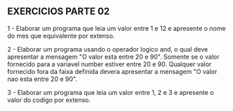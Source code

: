 ## EXERCICIOS PARTE 02

1 - Elaborar um programa que leia um valor entre 1 e 12 e apresente o nome do mes que equivalente por extenso.

2 - Elaborar um programa usando o operador logico and, o qual deve apresentar a mensagem "O valor esta entre 20 e 90". Somente se o valor fornecido para a variavel number estiver entre 20 e 90. Qualquer valor fornecido fora da faixa definida devera apresentar a mensagem "O valor nao esta entre 20 e 90".

3 - Elaborar um programa que leia um valor entre 1, 2 e 3 e apresente o valor do codigo por extenso.
